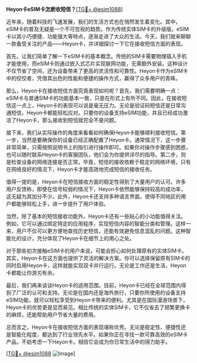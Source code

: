 **Heyon卡eSIM卡怎麽收短信？**[[TG💪+ @esim1088](https://t.me/s/esim1088)]

近年来，随着科技的飞速发展，我们的生活方式也在悄然发生着变化。其中，eSIM卡的普及无疑是一个不可忽视的趋势。作为传统实体SIM卡的升级版，eSIM卡以其小巧便捷、功能强大等特点，逐渐走进了大众的生活。今天，我们就来聊聊一款备受关注的产品——Heyon卡，并详细探讨一下它在接收短信方面的表现。

首先，让我们简单了解一下eSIM卡的基本概念。传统的SIM卡需要物理插入手机才能使用，而eSIM卡则通过嵌入式芯片实现联网功能，无需额外安装。这种设计不仅节省了空间，还为设备带来了更高的灵活性和可靠性。Heyon卡作为eSIM卡中的佼佼者，凭借其出色的性能和便捷的操作方式，赢得了众多用户的青睐。

那么，Heyon卡在接收短信方面究竟表现如何呢？首先，我们需要明确一点：eSIM卡与普通SIM卡的功能基本一致，只是在形式上有所不同。因此，在接收短信这一点上，Heyon卡的表现可以说是毫无压力。无论是验证码短信还是日常沟通短信，Heyon卡都能轻松应对。只要你的设备支持eSIM功能，并且已经成功激活了Heyon卡，那么接收到短信就完全不是问题。

接下来，我们从实际操作的角度来看看如何确保Heyon卡能够顺利接收短信。第一步，当然是要确保你的设备已经正确配置了Heyon卡。通常情况下，这一步骤非常简单，只需按照说明书上的指引进行操作即可。如果你对操作步骤感到困惑，也可以随时联系Heyon卡的客服团队，他们会为你提供详尽的指导。第二步，则是检查设备的网络连接是否正常。毕竟，短信的接收依赖于稳定的网络环境，只有在网络良好的情况下，Heyon卡才能高效地完成短信的接收任务。

值得一提的是，Heyon卡在短信接收方面的稳定性得到了大量用户的认可。许多用户反馈称，即使在信号较弱的情况下，Heyon卡依然能够保持较高的成功率，这无疑为其加分不少。此外，Heyon卡还支持多种语言界面，使得不同地区的用户都能够轻松上手，进一步提升了用户体验。

当然，除了基本的短信接收功能外，Heyon卡还有一些贴心的小功能值得关注。例如，它可以通过绑定特定的应用程序，实现短信内容的智能分类和管理。这样一来，用户不仅可以更方便地查找历史短信，还能有效避免信息混乱的问题。这种智能化的设计，充分体现了Heyon卡在细节上的用心之处。

对于那些初次接触eSIM卡的用户来说，可能会担心如何处理原有的实体SIM卡。其实，Heyon卡在这方面也提供了灵活的解决方案。你可以选择保留原有SIM卡的同时启用Heyon卡，这样就能实现双卡并行运行。无论是工作还是生活，Heyon卡都能让你游刃有余。

最后，我们再来谈谈Heyon卡的适用范围。目前，Heyon卡已经在全球范围内得到了广泛的认可和支持。无论是在国内还是海外旅行，只要你所使用的设备支持eSIM功能，就可以轻松享受到Heyon卡带来的便利。尤其是在国际漫游场景下，Heyon卡的优势更是显而易见。相比传统的实体SIM卡，它不仅省去了频繁更换卡的麻烦，还能帮助用户节省大量的费用。

总而言之，Heyon卡在接收短信方面的表现堪称优秀。无论是稳定性、便捷性还是智能化程度，都达到了行业领先水平。如果你正在寻找一款可靠高效的eSIM卡产品，不妨考虑一下Heyon卡。相信它会成为你日常生活中的得力助手。

[[TG💪+ @esim1088](https://t.me/s/esim1088) ![Image](https://i.postimg.cc/4NQfJmqS/Snipaste-2025-05-13-00-14-12.png)]